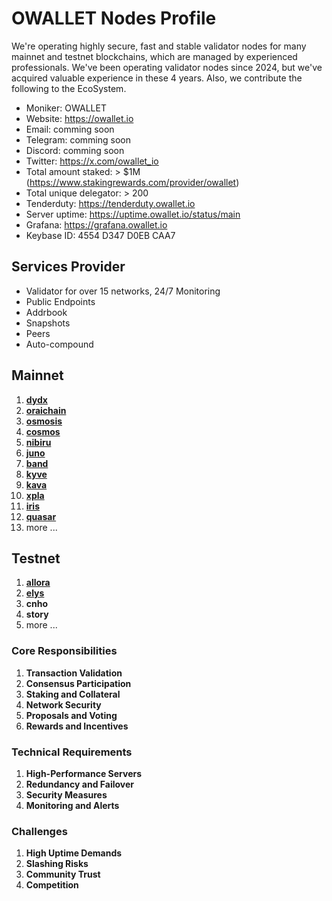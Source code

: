 # OWALLET Nodes Profile

We're operating highly secure, fast and stable validator nodes for many mainnet and testnet blockchains, which are managed by experienced professionals. We've been operating validator nodes since 2024, but we've acquired valuable experience in these 4 years. Also, we contribute the following to the EcoSystem.

- Moniker: OWALLET
- Website: https://owallet.io
- Email: comming soon
- Telegram: comming soon
- Discord: comming soon
- Twitter: https://x.com/owallet_io
- Total amount staked: > $1M (https://www.stakingrewards.com/provider/owallet)
- Total unique delegator: > 200
- Tenderduty: https://tenderduty.owallet.io
- Server uptime: https://uptime.owallet.io/status/main
- Grafana: https://grafana.owallet.io
- Keybase ID: 4554 D347 D0EB CAA7

## Services Provider

- Validator for over 15 networks, 24/7 Monitoring
- Public Endpoints
- Addrbook
- Snapshots
- Peers
- Auto-compound

## Mainnet

1. [**dydx**](/mainnet/dydx.md)
2. [**oraichain**](/mainnet/oraichain.md)
3. [**osmosis**](/mainnet/osmosis.md)
4. [**cosmos**](/mainnet/cosmos.md)
5. [**nibiru**](/mainnet/nibiru.md)
6. [**juno**](/mainnet/juno.md)
7. [**band**](/mainnet/band.md)
8. [**kyve**](/mainnet/kyve.md)
9. [**kava**](/mainnet/kava.md)
10. [**xpla**](/mainnet/xpla.md)
11. [**iris**](/mainnet/iris.md)
12. [**quasar**](/mainnet/quasar.md)
13. more ...

## Testnet

1. [**allora**](/testnet/allora.md)
2. [**elys**](/testnet/elys.md)
3. **cnho**
4. **story**
5. more ...

### Core Responsibilities

1. **Transaction Validation**
2. **Consensus Participation**
3. **Staking and Collateral**
4. **Network Security**
5. **Proposals and Voting**
6. **Rewards and Incentives**
   
### Technical Requirements

1. **High-Performance Servers**
2. **Redundancy and Failover**
3. **Security Measures**
4. **Monitoring and Alerts**

### Challenges

1. **High Uptime Demands**
2. **Slashing Risks**   
3. **Community Trust**
4. **Competition**
